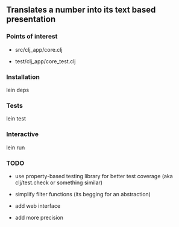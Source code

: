 ## Translates a number into its text based presentation

### Points of interest

- src/clj_app/core.clj

- test/clj_app/core_test.clj

### Installation

lein deps

### Tests

lein test

### Interactive

lein run

### TODO

- use property-based testing library for better test coverage (aka clj/test.check or something similar)

- simplify filter functions (its begging for an abstraction)

- add web interface

- add more precision

